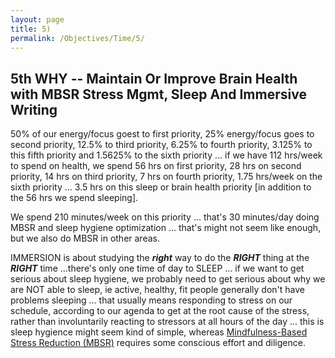 ```yaml
---
layout: page
title: 5)
permalink: /Objectives/Time/5/
---
```





## 5th WHY -- Maintain Or Improve Brain Health with MBSR Stress Mgmt, Sleep And Immersive Writing

50% of our energy/focus goest to first priority, 25% energy/focus goes to second priority, 12.5% to third priority, 6.25% to fourth priority, 3.125% to this fifth priority and 1.5625% to the sixth priority ... if we have 112 hrs/week to spend on health, we spend 56 hrs on first priority, 28 hrs on second priority, 14 hrs on third priority, 7 hrs on fourth priority, 1.75 hrs/week on the sixth priority ... 3.5 hrs on this sleep or brain health priority [in addition to the 56 hrs we spend sleeping]. 

We spend 210 minutes/week on this priority ... that's 30 minutes/day doing MBSR and sleep hygiene optimization ... that's might not seem like enough, but we also do MBSR in other areas.

IMMERSION is about studying the ***right*** way to do the ***RIGHT*** thing at the ***RIGHT*** time ...there's only one time of day to SLEEP ... if we want to get serious about sleep hygiene, we probably need to get serious about why we are NOT able to sleep, ie active, healthy, fit people generally don't have problems sleeping ... that usually means responding to stress on our schedule, according to our agenda to get at the root cause of the stress, rather than involuntarily reacting to stressors at all hours of the day ... this is sleep hygience might seem kind of simple, whereas [Mindfulness-Based Stress Reduction (MBSR)](https://en.wikipedia.org/wiki/Mindfulness-based_stress_reduction) requires some conscious effort and diligence. 

